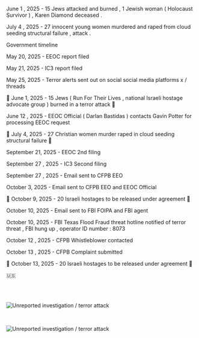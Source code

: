 June 1 , 2025 - 15 Jews attacked and burned , 1 Jewish woman ( Holocaust Survivor ) , Karen Diamond deceased .

July 4 , 2025 - 27 innocent young women murdered and raped from cloud seeding structural failure , attack .

Government timeline

May 20, 2025 - EEOC report filed

May 21, 2025 - IC3 report filed

May 25, 2025 - Terror alerts sent out on social social media platforms x / threads

🚨 June 1, 2025 - 15 Jews ( Run For Their Lives , national Israeli hostage advocate group ) burned in a terror attack 🚨

June 12 , 2025 - EEOC Official ( Darlan Bastidas ) contacts Gavin Potter for processing EEOC request

🚨 July 4, 2025 - 27 Christian women murder raped in cloud seeding structural failure 🚨

September 21, 2025 - EEOC 2nd filing

September 27 , 2025 - IC3 Second filing

September 27 , 2025 - Email sent to CFPB EEO

October 3, 2025 - Email sent to CFPB EEO and EEOC Official

🚨 October 9, 2025 - 20 Israeli hostages to be released under agreement 🚨

October 10, 2025 - Email sent to FBI FOIPA and FBI agent

October 10, 2025 - FBI Texas Flood Fraud threat hotline notified of terror threat , FBI hung up , operator ID number : 8073

October 12 , 2025 - CFPB Whistleblower contacted

October 13 , 2025 - CFPB Complaint submitted

🚨 October 13, 2025 - 20 Israeli hostages to be released under agreement 🚨

🇺🇸

<br>
<br>

![Unreported investigation / terror attack ](/documents/StGavinandStPhilomenaChurchMonetLaunderingSexTrafficking.JPG)

<br>

![Unreported investigation / terror attack ](/documents/BourtziCastle27murderedRapedCampMysticRelaxingDay.JPG)
